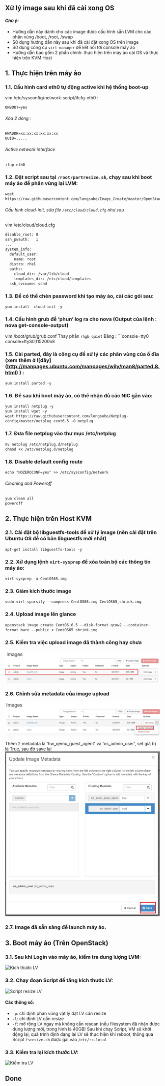 ## Xử lý image sau khi đã cài xong OS
#### <i>Chú ý: </i>
 - Hướng dẫn này dành cho các image được cấu hình sẵn LVM cho các phân vùng /boot, /root, /swap
 - Sử dụng hướng dẫn này sau khi đã cài đặt xong OS trên image
 - Sử dụng công cụ `virt-manager` để kết nối tới console máy ảo
 - Hướng dẫn bao gồm 2 phần chính: thực hiện trên máy ảo cài OS và thực hiện trên KVM Host

## 1. Thực hiện trên máy ảo
### 1.1. Cấu hình card eth0 tự động active khi hệ thống boot-up
vim /etc/sysconfig/network-script/ifcfg-eth0 :
```
ONBOOT=yes
```

###### Xóa 2 dòng :
```
HWADDR=xx:xx:xx:xx:xx:xx
UUID=.....
```

###### Active network interface
```
ifup eth0
```

### 1.2. Đặt script sau tại `/root/partresize.sh`, chạy sau khi boot máy ảo để phân vùng lại LVM:
```
wget https://raw.githubusercontent.com/longsube/Image_Create/master/OpenStack%20Images/partresize.sh
```
###### Cấu hình cloud-init, sửa file `/etc/cloud/cloud.cfg` như sau
vim /etc/cloud/cloud.cfg
```
disable_root: 0
ssh_pwauth:   1
...
system_info:
  default_user:
    name: root
  distro: rhel
  paths:
    cloud_dir: /var/lib/cloud
    templates_dir: /etc/cloud/templates
  ssh_svcname: sshd
```

### 1.3. Để có thể chèn password khi tạo máy ảo, cài các gói sau:
```
yum install  cloud-init -y
```

### 1.4. Cấu hình grub để  ‘phun’ log ra cho nova (Output của lệnh : nova get-console-output)
vim /boot/grub/grub.conf
Thay phần ```rhgb quiet```
Bằng : ```console=tty0 console=ttyS0,115200n8

### 1.5. Cài parted, đây là công cụ để xử lý các phân vùng của ổ đĩa (xem thêm ở ![đây] (http://manpages.ubuntu.com/manpages/wily/man8/parted.8.html) ) :
```
yum install parted -y
```


### 1.6. Để sau khi boot máy ảo, có thể nhận đủ các NIC gắn vào:
```
yum install netplug -y
yum install wget -y
wget https://raw.githubusercontent.com/longsube/Netplug-config/master/netplug_cent6.5 -O netplug
```

### 1.7. Đưa file netplug vào thư mục /etc/netplug
```
mv netplug /etc/netplug.d/netplug
chmod +x /etc/netplug.d/netplug
```

### 1.8. Disable default config route
```
echo "NOZEROCONF=yes" >> /etc/sysconfig/network
```

###### Cleaning and Poweroff
```
yum clean all
poweroff
```

## 2. Thực hiện trên Host KVM
### 2.1. Cài đặt bộ libguestfs-tools để xử lý image (nên cài đặt trên Ubuntu OS để có bản libguestfs mới nhất)
```
apt-get install libguestfs-tools -y
```

### 2.2. Xử dụng lệnh `virt-sysprep` để xóa toàn bộ các thông tin máy ảo:
```
virt-sysprep -a CentOS65.img
```

### 2.3. Giảm kích thước image
```
sudo virt-sparsify --compress CentOS65.img CentOS65_shrink.img
```

### 2.4. Upload image lên glance
```
openstack image create CentOS_6.5 --disk-format qcow2 --container-format bare --public < CentOS65_shrink.img
```

### 2.5. Kiểm tra việc upload image đã thành công hay chưa

![upload image](/images/cent65_1.jpg)

### 2.6. Chỉnh sửa metadata của image upload
![view metadata](/images/cent65_2.jpg)

Thêm 2 metadata là 'hw_qemu_guest_agent' và 'os_admin_user', set giá trị là True, sau đó save lại
![update metadata](/images/cent65_3.jpg)

### 2.7. Image đã sẵn sàng để launch máy ảo.

## 3. Boot máy ảo (Trên OpenStack)
### 3.1. Sau khi Login vào máy ảo, kiểm tra dung lượng LVM:
![Kích thước LV](http://image.prntscr.com/image/01d22f9e01e446bc8af7808ca8f42215.jpg)

### 3.2. Chạy đoạn Script để tăng kích thước LV:
![Script resize LV](http://image.prntscr.com/image/a9865f3312fa4ebe9930e66de311c196.jpg)
#### Các thông số:
- `-p`: chỉ định phân vùng vật lý đặt LV cần resize
- `-l`: chỉ định LV cần resize
- `-f`: mở rộng LV ngay mà không cần rescan (nếu filesystem đã nhận được dung lượng mới, trong hình là 40GB)
Sau khi chạy Script, VM sẽ khởi động lại, quá trình định dạng lại LV sẽ thực hiện khi reboot, thông qua Script `fsresize.sh` được gài vào `/etc/rc.local`

### 3.3. Kiểm tra lại kích thước LV:
![Kiểm tra LV](http://image.prntscr.com/image/c3402824909a41a29a5b4e74e8f367eb.jpg)

## Done